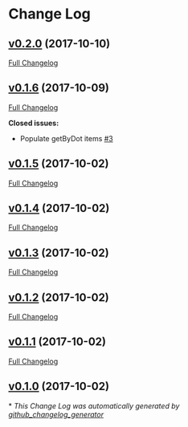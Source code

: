 # Change Log

## [v0.2.0](https://github.com/Mattchewone/feathers-shallow-populate/tree/v0.2.0) (2017-10-10)
[Full Changelog](https://github.com/Mattchewone/feathers-shallow-populate/compare/v0.1.6...v0.2.0)

## [v0.1.6](https://github.com/Mattchewone/feathers-shallow-populate/tree/v0.1.6) (2017-10-09)
[Full Changelog](https://github.com/Mattchewone/feathers-shallow-populate/compare/v0.1.5...v0.1.6)

**Closed issues:**

- Populate getByDot items [\#3](https://github.com/Mattchewone/feathers-shallow-populate/issues/3)

## [v0.1.5](https://github.com/Mattchewone/feathers-shallow-populate/tree/v0.1.5) (2017-10-02)
[Full Changelog](https://github.com/Mattchewone/feathers-shallow-populate/compare/v0.1.4...v0.1.5)

## [v0.1.4](https://github.com/Mattchewone/feathers-shallow-populate/tree/v0.1.4) (2017-10-02)
[Full Changelog](https://github.com/Mattchewone/feathers-shallow-populate/compare/v0.1.3...v0.1.4)

## [v0.1.3](https://github.com/Mattchewone/feathers-shallow-populate/tree/v0.1.3) (2017-10-02)
[Full Changelog](https://github.com/Mattchewone/feathers-shallow-populate/compare/v0.1.2...v0.1.3)

## [v0.1.2](https://github.com/Mattchewone/feathers-shallow-populate/tree/v0.1.2) (2017-10-02)
[Full Changelog](https://github.com/Mattchewone/feathers-shallow-populate/compare/v0.1.1...v0.1.2)

## [v0.1.1](https://github.com/Mattchewone/feathers-shallow-populate/tree/v0.1.1) (2017-10-02)
[Full Changelog](https://github.com/Mattchewone/feathers-shallow-populate/compare/v0.1.0...v0.1.1)

## [v0.1.0](https://github.com/Mattchewone/feathers-shallow-populate/tree/v0.1.0) (2017-10-02)


\* *This Change Log was automatically generated by [github_changelog_generator](https://github.com/skywinder/Github-Changelog-Generator)*